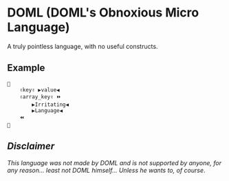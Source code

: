# DOML (DOML's Obnoxious Micro Language)

A truly pointless language, with no useful constructs.

## Example

```
🏁
    ✌️key✌️ ▶️value◀️
    ✌️array_key✌️ ⏩
        ▶️Irritating◀️
        ▶️Language◀️
    ⏪
🛑
```

## *Disclaimer*

*This language was not made by DOML and is not supported by anyone, for any reason... least not DOML himself... Unless he wants to, of course*.
